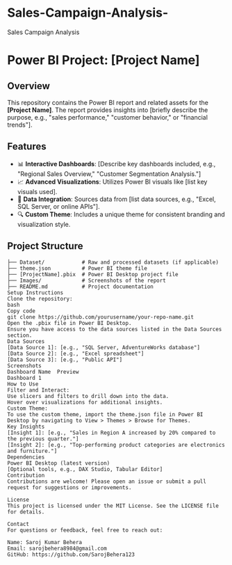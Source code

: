 # Sales-Campaign-Analysis-
Sales Campaign  Analysis 

# Power BI Project: [Project Name]

## Overview
This repository contains the Power BI report and related assets for the **[Project Name]**. The report provides insights into [briefly describe the purpose, e.g., "sales performance," "customer behavior," or "financial trends"].

## Features
- 📊 **Interactive Dashboards**: [Describe key dashboards included, e.g., "Regional Sales Overview," "Customer Segmentation Analysis."]
- 📈 **Advanced Visualizations**: Utilizes Power BI visuals like [list key visuals used].
- 📁 **Data Integration**: Sources data from [list data sources, e.g., "Excel, SQL Server, or online APIs"].
- 🔍 **Custom Theme**: Includes a unique theme for consistent branding and visualization style.

## Project Structure
```plaintext
├── Dataset/            # Raw and processed datasets (if applicable)
├── theme.json          # Power BI theme file
├── [ProjectName].pbix  # Power BI Desktop project file
├── Images/             # Screenshots of the report
├── README.md           # Project documentation
Setup Instructions
Clone the repository:
bash
Copy code
git clone https://github.com/yourusername/your-repo-name.git
Open the .pbix file in Power BI Desktop.
Ensure you have access to the data sources listed in the Data Sources section.
Data Sources
[Data Source 1]: [e.g., "SQL Server, AdventureWorks database"]
[Data Source 2]: [e.g., "Excel spreadsheet"]
[Data Source 3]: [e.g., "Public API"]
Screenshots
Dashboard Name	Preview
Dashboard 1	
How to Use
Filter and Interact:
Use slicers and filters to drill down into the data.
Hover over visualizations for additional insights.
Custom Theme:
To use the custom theme, import the theme.json file in Power BI Desktop by navigating to View > Themes > Browse for Themes.
Key Insights
[Insight 1]: [e.g., "Sales in Region A increased by 20% compared to the previous quarter."]
[Insight 2]: [e.g., "Top-performing product categories are electronics and furniture."]
Dependencies
Power BI Desktop (latest version)
[Optional tools, e.g., DAX Studio, Tabular Editor]
Contribution
Contributions are welcome! Please open an issue or submit a pull request for suggestions or improvements.

License
This project is licensed under the MIT License. See the LICENSE file for details.

Contact
For questions or feedback, feel free to reach out:

Name: Saroj Kumar Behera
Email: sarojbehera8984@gmail.com
GitHub: https://github.com/SarojBehera123
